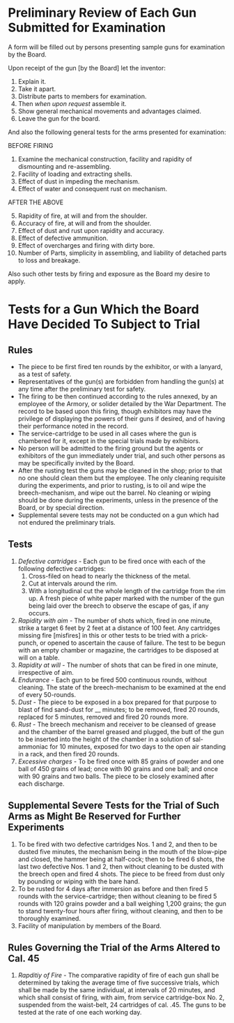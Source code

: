 # Preliminary Review of Each Gun Submitted for Examination

A form will be filled out by persons presenting sample guns for examination by the Board.

Upon receipt of the gun [by the Board] let the inventor:
1. Explain it.
2. Take it apart.
3. Distribute parts to members for examination.
4. Then *when upon request* assemble it.
5. Show general mechanical movements and advantages claimed.
6. Leave the gun for the board.

And also the following general tests for the arms presented for examination:

BEFORE FIRING

1) Examine the mechanical construction, facility and rapidity of dismounting and re-assembling.
2) Facility of loading and extracting shells.
3) Effect of dust in impeding the mechanism.
4) Effect of water and consequent rust on mechanism.

AFTER THE ABOVE

5) Rapidity of fire, at will and from the shoulder.
6) Accuracy of fire, at will and from the shoulder.
7) Effect of dust and rust upon rapidity and accuracy.
8) Effect of defective ammunition.
9) Effect of overcharges and firing with dirty bore.
10) Number of Parts, simplicity in assembling, and liability of detached parts to loss and breakage.

Also such other tests by firing and exposure as the Board my desire to apply.

# Tests for a Gun Which the Board Have Decided To Subject to Trial

## Rules
* The piece to be first fired ten rounds by the exhibitor, or with a lanyard, as a test of safety.
* Representatives of the gun(s) are forbidden from handling the gun(s) at any time after the preliminary test for safety.
* The firing to be then continued according to the rules annexed, by an employee of the Armory, or solider detailed by the War Department. The record to be based upon this firing, though exhibitors may have the privilege of displaying the powers of their guns if desired, and of having their performance noted in the record.
* The service-cartridge to be used in all cases where the gun is chambered for it, except in the special trials made by exhibiors.
* No person will be admitted to the firing ground but the agents or exhibitors of the gun immediately under trial, and such other persons as may be specifically invited by the Board.
* After the rusting test the guns may be cleaned in the shop; prior to that no one should clean them but the employee. The only cleaning requisite during the experiments, and prior to rusting, is to oil and wipe the breech-mechanism, and wipe out the barrel. No cleaning or wiping should be done during the experiments, unless in the presence of the Board, or by special direction.
* Supplemental severe tests may not be conducted on a gun which had not endured the preliminary trials.

## Tests
1. *Defective cartridges* - Each gun to be fired once with each of the following defective cartridges:
   1. Cross-filed on head to nearly the thickness of the metal.
   2. Cut at intervals around the rim.
   3. With a longitudinal cut the whole length of the cartridge from the rim up. A fresh piece of white paper marked with the number of the gun being laid over the breech to observe the escape of gas, if any occurs.
2. *Rapidity with aim* - The number of shots which, fired in one minute, strike a target 6 feet by 2 feet at a distance of 100 feet. Any cartridges missing fire [misfires] in this or other tests to be tried with a prick-punch, or opened to ascertain the cause of failure. The test to be begun with an empty chamber or magazine, the cartridges to be disposed at will on a table.
3. *Rapidity at will* - The number of shots that can be fired in one minute, irrespective of aim.
4. *Endurance* - Each gun to be fired 500 continuous rounds, without cleaning. The state of the breech-mechanism to be examined at the end of every 50-rounds.
5. *Dust* - The piece to be exposed in a box prepared for that purpose to blast of find sand-dust for __ minutes; to be removed, fired 20 rounds, replaced for 5 minutes, removed and fired 20 rounds more.
6. *Rust* - The breech mechanism and receiver to be cleansed of grease and the chamber of the barrel greased and plugged, the butt of the gun to be inserted into the height of the chamber in a solution of sal-ammoniac for 10 minutes, exposed for two days to the open air standing in a rack, and then fired 20 rounds.
7. *Excessive charges* - To be fired once with 85 grains of powder and one ball of 450 grains of lead; once with 90 grains and one ball; and once with 90 grains and two balls. The piece to be closely examined after each discharge.

## Supplemental Severe Tests for the Trial of Such Arms as Might Be Reserved for Further Experiments
1. To be fired with two defective cartridges Nos. 1 and 2, and then to be dusted five minutes, the mechanism being in the mouth of the blow-pipe and closed, the hammer being at half-cock; then to be fired 6 shots, the last two defective Nos. 1 and 2, then without cleaning to be dusted with the breech open and fired 4 shots. The piece to be freed from dust only by pounding or wiping with the bare hand.
2. To be rusted for 4 days after immersion as before and then fired 5 rounds with the service-cartridge; then without cleaning to be fired 5 rounds with 120 grains powder and a ball weighing 1,200 grains; the gun to stand twenty-four hours after firing, without cleaning, and then to be thoroughly examined.
3. Facility of manipulation by members of the Board.

## Rules Governing the Trial of the Arms Altered to Cal. 45
1. *Rapditiy of Fire* - The comparative rapidity of fire of each gun shall be determined by taking the average time of five successive trials, which shall be made by the same individual, at intervals of 20 minutes, and which shall consist of firing, with aim, from service cartridge-box No. 2, suspended from the waist-belt, 24 cartridges of cal. .45. The guns to be tested at the rate of one each working day.
